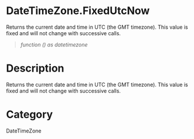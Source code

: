 ﻿# DateTimeZone.FixedUtcNow
Returns the current date and time in UTC (the GMT timezone). This value is fixed and will not change with successive calls.
> _function () as datetimezone_
# Description 
Returns the current date and time in UTC (the GMT timezone). This value is fixed and will not change with successive calls.
# Category 
DateTimeZone
